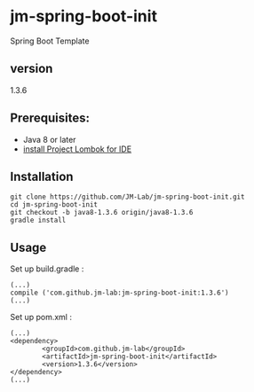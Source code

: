 jm-spring-boot-init
===================

Spring Boot Template

## version
1.3.6

## Prerequisites:
* Java 8 or later
* [install Project Lombok for IDE](https://projectlombok.org/download.html)

## Installation

    git clone https://github.com/JM-Lab/jm-spring-boot-init.git
    cd jm-spring-boot-init
    git checkout -b java8-1.3.6 origin/java8-1.3.6
    gradle install
    
## Usage
Set up build.gradle :

    (...)
    compile ('com.github.jm-lab:jm-spring-boot-init:1.3.6')
    (...)

Set up pom.xml :

    (...)
    <dependency>
			<groupId>com.github.jm-lab</groupId>
			<artifactId>jm-spring-boot-init</artifactId>
			<version>1.3.6</version>
	</dependency>
    (...)